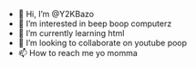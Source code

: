 - 👋 Hi, I’m @Y2KBazo
- 👀 I’m interested in beep boop computerz
- 🌱 I’m currently learning html
- 💞️ I’m looking to collaborate on youtube poop
- 📫 How to reach me yo momma

<!---
Y2KBazo/Y2KBazo is a ✨ special ✨ repository because its `README.md` (this file) appears on your GitHub profile.
You can click the Preview link to take a look at your changes.
--->
